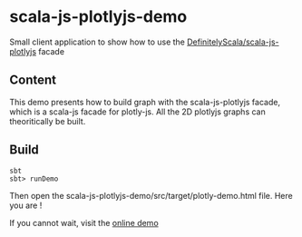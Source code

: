 # scala-js-plotlyjs-demo
Small client application to show how to use the [DefinitelyScala/scala-js-plotlyjs](https://github.com/DefinitelyScala/scala-js-plotlyjs) facade

## Content
This demo presents how to build graph with the scala-js-plotlyjs facade, which is a scala-js facade for plotly-js.
All the 2D plotlyjs graphs can theoritically be built.


## Build
```sbtshell
sbt
sbt> runDemo
```

Then open the scala-js-plotlyjs-demo/src/target/plotly-demo.html file. Here you are !

If you cannot wait, visit the [online demo](https://plotly-demo.openmole.org/plotly-demo.html) 
